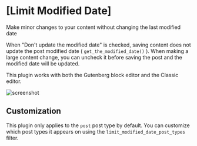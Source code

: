 # [Limit Modified Date]

Make minor changes to your content without changing the last modified date

When "Don't update the modified date" is checked, saving content does not update the post modified date ( `get_the_modified_date()` ). When making a large content change, you can uncheck it before saving the post and the modified date will be updated.

This plugin works with both the Gutenberg block editor and the Classic editor.

![screenshot](https://d16rm1n165bd05.cloudfront.net/items/0W172F001O16101q3L3G/Screen%20Shot%202019-05-10%20at%203.55.26%20PM.png?X-CloudApp-Visitor-Id=78955b2d79e4b4c9650076a91b4db727&v=6435b788)


## Customization ##

This plugin only applies to the `post` post type by default. You can customize which post types it appears on using the `limit_modified_date_post_types` filter.
